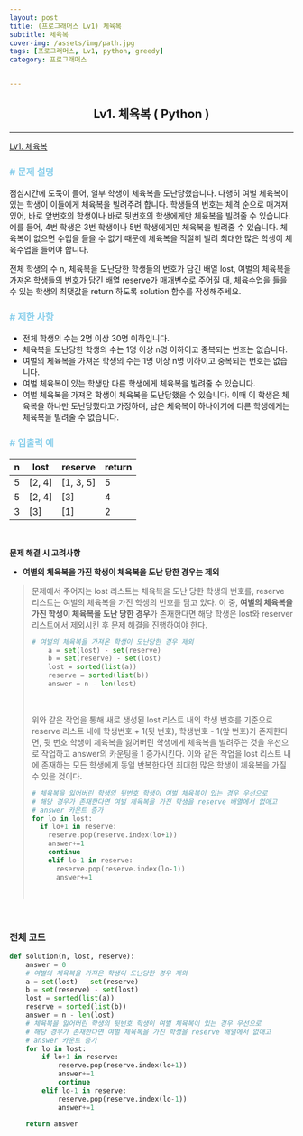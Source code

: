 ```yaml
---
layout: post
title: (프로그래머스 Lv1) 체육복
subtitle: 체육복
cover-img: /assets/img/path.jpg
tags: [프로그래머스, Lv1, python, greedy]
category: 프로그래머스


---
```


<center>
  <h2>
    Lv1. 체육복 ( Python )
  </h2>
</center>

------

[Lv1. 체육복](https://programmers.co.kr/learn/courses/30/lessons/42862)

### <span style="color:skyblue"># 문제 설명</span>

점심시간에 도둑이 들어, 일부 학생이 체육복을 도난당했습니다. 다행히 여벌 체육복이 있는 학생이 이들에게 체육복을 빌려주려 합니다. 학생들의 번호는 체격 순으로 매겨져 있어, 바로 앞번호의 학생이나 바로 뒷번호의 학생에게만 체육복을 빌려줄 수 있습니다. 예를 들어, 4번 학생은 3번 학생이나 5번 학생에게만 체육복을 빌려줄 수 있습니다. 체육복이 없으면 수업을 들을 수 없기 때문에 체육복을 적절히 빌려 최대한 많은 학생이 체육수업을 들어야 합니다.

전체 학생의 수 n, 체육복을 도난당한 학생들의 번호가 담긴 배열 lost, 여벌의 체육복을 가져온 학생들의 번호가 담긴 배열 reserve가 매개변수로 주어질 때, 체육수업을 들을 수 있는 학생의 최댓값을 return 하도록 solution 함수를 작성해주세요.

### <span style="color:skyblue"># 제한 사항</span>

- 전체 학생의 수는 2명 이상 30명 이하입니다.
- 체육복을 도난당한 학생의 수는 1명 이상 n명 이하이고 중복되는 번호는 없습니다.
- 여벌의 체육복을 가져온 학생의 수는 1명 이상 n명 이하이고 중복되는 번호는 없습니다.
- 여벌 체육복이 있는 학생만 다른 학생에게 체육복을 빌려줄 수 있습니다.
- 여벌 체육복을 가져온 학생이 체육복을 도난당했을 수 있습니다. 이때 이 학생은 체육복을 하나만 도난당했다고 가정하며, 남은 체육복이 하나이기에 다른 학생에게는 체육복을 빌려줄 수 없습니다.

### <span style="color:skyblue"># 입출력 예</span>

| n    | lost   | reserve   | return |
| ---- | ------ | --------- | ------ |
| 5    | [2, 4] | [1, 3, 5] | 5      |
| 5    | [2, 4] | [3]       | 4      |
| 3    | [3]    | [1]       | 2      |

<br>

 **문제 해결 시 고려사항**

- **여별의 체육복을 가진 학생이 체육복을 도난 당한 경우는 제외**

>  문제에서 주어지는 lost 리스트는 체육복을 도난 당한 학생의 번호를, reserve 리스트는 여벌의 체육복을 가진 학생의 번호를 담고 있다. 이 중,  **여벌의 체육복을 가진 학생이 체육복을 도난 당한 경우**가 존재한다면 해당 학생은 lost와 reserver 리스트에서 제외시킨 후 문제 해결을 진행하여야 한다.
>
>  ```python
>  # 여벌의 체육복을 가져온 학생이 도난당한 경우 제외
>      a = set(lost) - set(reserve)
>      b = set(reserve) - set(lost)
>      lost = sorted(list(a))
>      reserve = sorted(list(b))
>      answer = n - len(lost)
>  ```
>
>  <br>
>
>  위와 같은 작업을 통해 새로 생성된 lost 리스트 내의 학생 번호를 기준으로 reserve 리스트 내에 학생번호 + 1(뒷 번호), 학생번호 - 1(앞 번호)가 존재한다면, 뒷 번호 학생이 체육복을 잃어버린 학생에게 체육복을 빌려주는 것을 우선으로 작업하고 answer의 카운팅을 1 증가시킨다. 이와 같은 작업을 lost 리스트 내에 존재하는 모든 학생에게 동일 반복한다면 최대한 많은 학생이 체육복을 가질 수 있을 것이다.
>
>  ```python
>  # 체육복을 잃어버린 학생의 뒷번호 학생이 여벌 체육복이 있는 경우 우선으로
>  # 해당 경우가 존재한다면 여벌 체육복을 가진 학생을 reserve 배열에서 없애고
>  # answer 카운트 증가
>  for lo in lost:
>    if lo+1 in reserve:
>      reserve.pop(reserve.index(lo+1))
>      answer+=1
>      continue
>      elif lo-1 in reserve:
>        reserve.pop(reserve.index(lo-1))
>        answer+=1
>  ```
>
>  <br>

<br>

### 전체 코드

```python
def solution(n, lost, reserve):
    answer = 0
    # 여벌의 체육복을 가져온 학생이 도난당한 경우 제외
    a = set(lost) - set(reserve)
    b = set(reserve) - set(lost)
    lost = sorted(list(a))
    reserve = sorted(list(b))
    answer = n - len(lost)
    # 체육복을 잃어버린 학생의 뒷번호 학생이 여벌 체육복이 있는 경우 우선으로
    # 해당 경우가 존재한다면 여벌 체육복을 가진 학생을 reserve 배열에서 없애고
    # answer 카운트 증가
    for lo in lost:
        if lo+1 in reserve:
            reserve.pop(reserve.index(lo+1))
            answer+=1
            continue
        elif lo-1 in reserve:
            reserve.pop(reserve.index(lo-1))
            answer+=1

    return answer
```

